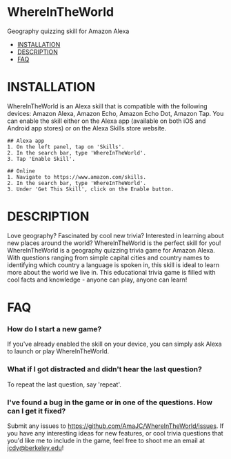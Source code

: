 # WhereInTheWorld
Geography quizzing skill for Amazon Alexa


- [INSTALLATION](#installation)
- [DESCRIPTION](#description)
- [FAQ](#faq)

# INSTALLATION
WhereInTheWorld is an Alexa skill that is compatible with the following devices: Amazon Alexa, Amazon Echo, Amazon Echo Dot, Amazon Tap. You can enable the skill either on the Alexa app (available on both iOS and Android app stores) or on the Alexa Skills store website.
    
    ## Alexa app
    1. On the left panel, tap on 'Skills'.
    2. In the search bar, type 'WhereInTheWorld'.
    3. Tap 'Enable Skill'.

    ## Online
    1. Navigate to https://www.amazon.com/skills.
    2. In the search bar, type 'WhereInTheWorld'.
    3. Under 'Get This Skill', click on the Enable button.

# DESCRIPTION
Love geography? Fascinated by cool new trivia? Interested in learning about new places around the world? WhereInTheWorld is the perfect skill for you! WhereInTheWorld is a geography quizzing trivia game for Amazon Alexa. With questions ranging from simple capital cities and country names to identifying which country a language is spoken in, this skill is ideal to learn more about the world we live in. This educational trivia game is filled with cool facts and knowledge - anyone can play, anyone can learn!

# FAQ

### How do I start a new game?

If you've already enabled the skill on your device, you can simply ask Alexa to launch or play WhereInTheWorld.

### What if I got distracted and didn't hear the last question?

To repeat the last question, say 'repeat'.

### I've found a bug in the game or in one of the questions. How can I get it fixed?

Submit any issues to https://github.com/AmaJC/WhereInTheWorld/issues. 
If you have any interesting ideas for new features, or cool trivia questions that you'd like me to include in the game, feel free to shoot me an email at jcdy@berkeley.edu!
